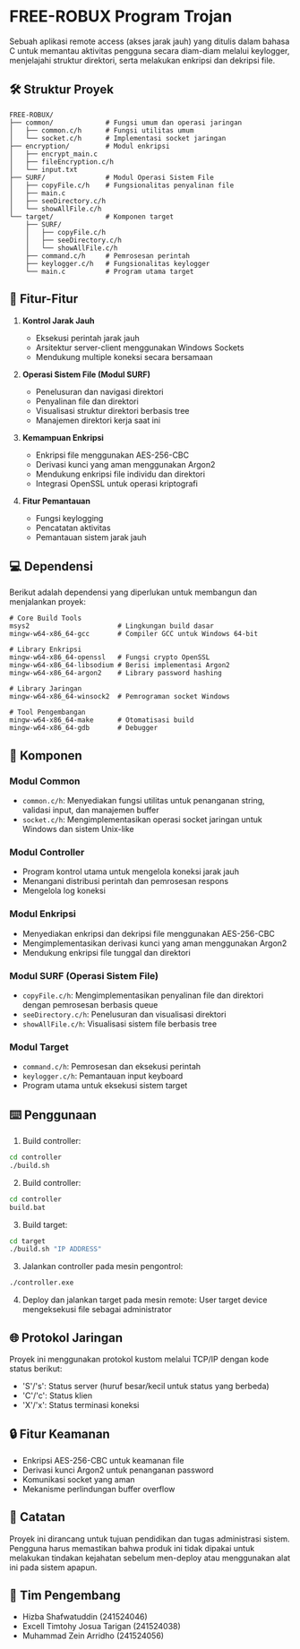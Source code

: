 # FREE-ROBUX Program Trojan

Sebuah aplikasi remote access (akses jarak jauh) yang ditulis dalam bahasa C untuk memantau aktivitas pengguna secara diam-diam melalui keylogger, menjelajahi struktur direktori, serta melakukan enkripsi dan dekripsi file.

## 🛠️ Struktur Proyek

```plaintext
FREE-ROBUX/
├── common/             # Fungsi umum dan operasi jaringan
│   ├── common.c/h      # Fungsi utilitas umum
│   └── socket.c/h      # Implementasi socket jaringan
├── encryption/         # Modul enkripsi
│   ├── encrypt_main.c
│   ├── fileEncryption.c/h
│   └── input.txt
├── SURF/               # Modul Operasi Sistem File
│   ├── copyFile.c/h    # Fungsionalitas penyalinan file
│   ├── main.c
│   ├── seeDirectory.c/h
│   └── showAllFile.c/h
└── target/             # Komponen target
    ├── SURF/
    │   ├── copyFile.c/h
    │   ├── seeDirectory.c/h
    │   └── showAllFile.c/h
    ├── command.c/h     # Pemrosesan perintah
    ├── keylogger.c/h   # Fungsionalitas keylogger
    └── main.c          # Program utama target
```

## 🚀 Fitur-Fitur

1. **Kontrol Jarak Jauh**
   - Eksekusi perintah jarak jauh
   - Arsitektur server-client menggunakan Windows Sockets
   - Mendukung multiple koneksi secara bersamaan

2. **Operasi Sistem File (Modul SURF)**
   - Penelusuran dan navigasi direktori
   - Penyalinan file dan direktori
   - Visualisasi struktur direktori berbasis tree
   - Manajemen direktori kerja saat ini

3. **Kemampuan Enkripsi**
   - Enkripsi file menggunakan AES-256-CBC
   - Derivasi kunci yang aman menggunakan Argon2
   - Mendukung enkripsi file individu dan direktori
   - Integrasi OpenSSL untuk operasi kriptografi

4. **Fitur Pemantauan**
   - Fungsi keylogging
   - Pencatatan aktivitas
   - Pemantauan sistem jarak jauh

## 💻 Dependensi

Berikut adalah dependensi yang diperlukan untuk membangun dan menjalankan proyek:

```plaintext
# Core Build Tools
msys2                      # Lingkungan build dasar
mingw-w64-x86_64-gcc       # Compiler GCC untuk Windows 64-bit

# Library Enkripsi
mingw-w64-x86_64-openssl   # Fungsi crypto OpenSSL
mingw-w64-x86_64-libsodium # Berisi implementasi Argon2
mingw-w64-x86_64-argon2    # Library password hashing

# Library Jaringan
mingw-w64-x86_64-winsock2  # Pemrograman socket Windows

# Tool Pengembangan
mingw-w64-x86_64-make      # Otomatisasi build
mingw-w64-x86_64-gdb       # Debugger
```

## 🌟 Komponen

### Modul Common

- `common.c/h`: Menyediakan fungsi utilitas untuk penanganan string, validasi input, dan manajemen buffer
- `socket.c/h`: Mengimplementasikan operasi socket jaringan untuk Windows dan sistem Unix-like

### Modul Controller

- Program kontrol utama untuk mengelola koneksi jarak jauh
- Menangani distribusi perintah dan pemrosesan respons
- Mengelola log koneksi

### Modul Enkripsi

- Menyediakan enkripsi dan dekripsi file menggunakan AES-256-CBC
- Mengimplementasikan derivasi kunci yang aman menggunakan Argon2
- Mendukung enkripsi file tunggal dan direktori

### Modul SURF (Operasi Sistem File)

- `copyFile.c/h`: Mengimplementasikan penyalinan file dan direktori dengan pemrosesan berbasis queue
- `seeDirectory.c/h`: Penelusuran dan visualisasi direktori
- `showAllFile.c/h`: Visualisasi sistem file berbasis tree

### Modul Target

- `command.c/h`: Pemrosesan dan eksekusi perintah
- `keylogger.c/h`: Pemantauan input keyboard
- Program utama untuk eksekusi sistem target

## ⌨️ Penggunaan

1. Build controller:

```bash
cd controller
./build.sh
```

2. Build controller:

```bash
cd controller
build.bat
```

3. Build target:

```bash
cd target
./build.sh "IP ADDRESS"
```

3. Jalankan controller pada mesin pengontrol:

```bash
./controller.exe
```

4. Deploy dan jalankan target pada mesin remote:
User target device mengeksekusi file sebagai administrator

## 🌐 Protokol Jaringan

Proyek ini menggunakan protokol kustom melalui TCP/IP dengan kode status berikut:

- 'S'/'s': Status server (huruf besar/kecil untuk status yang berbeda)
- 'C'/'c': Status klien
- 'X'/'x': Status terminasi koneksi

## 🔒 Fitur Keamanan

- Enkripsi AES-256-CBC untuk keamanan file
- Derivasi kunci Argon2 untuk penanganan password
- Komunikasi socket yang aman
- Mekanisme perlindungan buffer overflow

## 📝 Catatan

Proyek ini dirancang untuk tujuan pendidikan dan tugas administrasi sistem. Pengguna harus memastikan bahwa produk ini tidak dipakai untuk melakukan tindakan kejahatan sebelum men-deploy atau menggunakan alat ini pada sistem apapun.

## 👥 Tim Pengembang

- Hizba Shafwatuddin (241524046)
- Excell Timtohy Josua Tarigan (241524038)
- Muhammad Zein Arridho (241524056)
